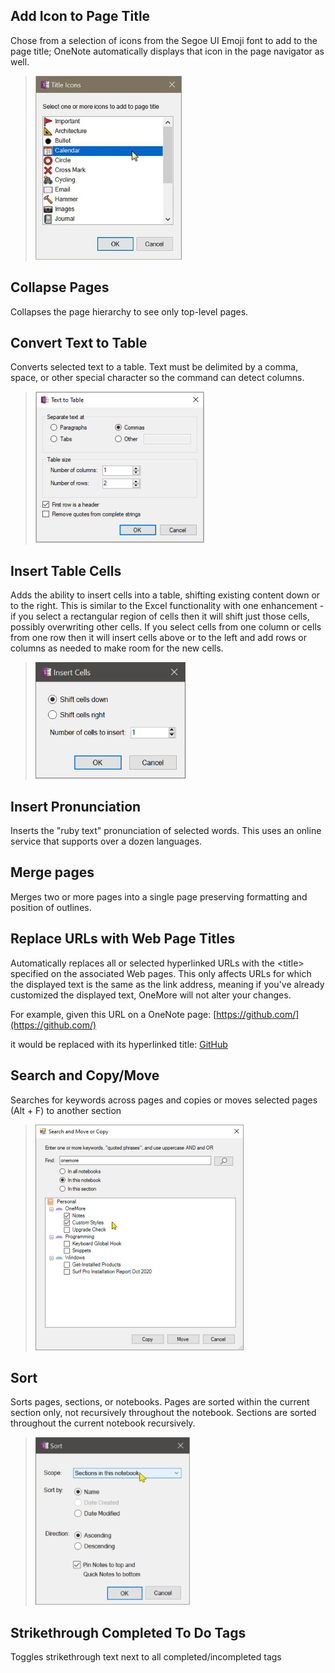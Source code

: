 ## Add Icon to Page Title
Chose from a selection of icons from the Segoe UI Emoji font to add to the page title;
OneNote automatically displays that icon in the page navigator as well.

> ![Title Icon Dialog](images/TItleIconsDialog.png)

## Collapse Pages
Collapses the page hierarchy to see only top-level pages.

## Convert Text to Table
Converts selected text to a table. Text must be delimited by a comma, space, or other special character so the command can detect columns.

> ![Text To Table](images/TextToTable.png)

## Insert Table Cells
Adds the ability to insert cells into a table, shifting existing content down or to the right.
This is similar to the Excel functionality with one enhancement - if you select a rectangular
region of cells then it will shift just those cells, possibly overwriting other cells. If you
select cells from one column or cells from one row then it will insert cells above or to the left
and add rows or columns as needed to make room for the new cells.

> ![Insert Table Cells](images/InsertCellsDialog.png)

## Insert Pronunciation
Inserts the "ruby text" pronunciation of selected words. This uses an online service that supports over a dozen languages.

## Merge pages
Merges two or more pages into a single page preserving formatting and position of outlines.

## Replace URLs with Web Page Titles
Automatically replaces all or selected hyperlinked URLs with the &lt;title> specified on the 
associated Web pages. This only affects URLs for which the displayed text is the same as the
link address, meaning if you've already customized the displayed text, OneMore will not alter
your changes.

For example, given this URL on a OneNote page: [https://github.com/](https://github.com/)

it would be replaced with its hyperlinked title: [GitHub](https://github.com)

## Search and Copy/Move
Searches for keywords across pages and copies or moves selected pages (Alt + F) to another section

> ![Search and Move](images/SearchAndMove.png)

## Sort
Sorts pages, sections, or notebooks. Pages are sorted within the current section only,
not recursively throughout the notebook. Sections are sorted throughout the current
notebook recursively.

> ![Sort](images/SortDialog.png)

## Strikethrough Completed To Do Tags
Toggles strikethrough text next to all completed/incompleted tags
